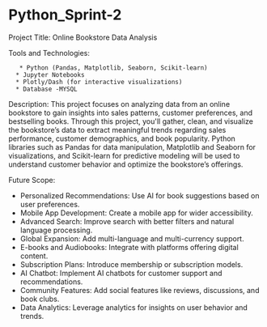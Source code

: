 # Python_Sprint-2
Project Title: Online Bookstore Data Analysis 

Tools and Technologies:

       * Python (Pandas, Matplotlib, Seaborn, Scikit-learn)
      * Jupyter Notebooks
      * Plotly/Dash (for interactive visualizations)
      * Database -MYSQL
      
Description:
This project focuses on analyzing data from an online bookstore to gain insights into sales patterns, customer preferences, and bestselling books. Through this project, you'll gather, clean, and visualize the bookstore’s data to extract meaningful trends regarding sales performance, customer demographics, and book popularity. Python libraries such as Pandas for data manipulation, Matplotlib and Seaborn for visualizations, and Scikit-learn for predictive modeling will be used to understand customer behavior and optimize the bookstore’s offerings.


Future Scope:
* Personalized Recommendations: Use AI for book suggestions based on user preferences.
* Mobile App Development: Create a mobile app for wider accessibility.
* Advanced Search: Improve search with better filters and natural language processing.
* Global Expansion: Add multi-language and multi-currency support.
* E-books and Audiobooks: Integrate with platforms offering digital content.
* Subscription Plans: Introduce membership or subscription models.
* AI Chatbot: Implement AI chatbots for customer support and recommendations.
* Community Features: Add social features like reviews, discussions, and book clubs.
* Data Analytics: Leverage analytics for insights on user behavior and trends.
